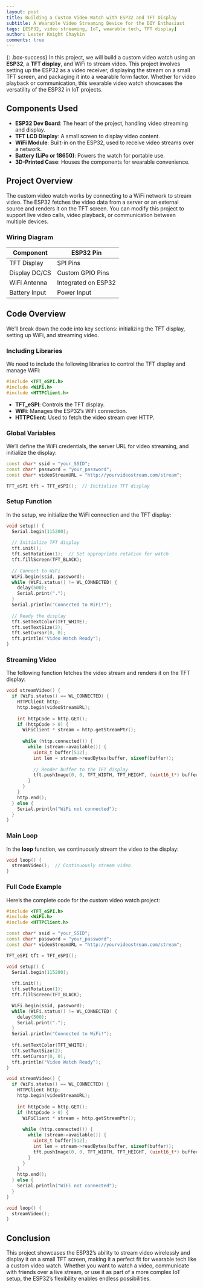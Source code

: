 ```yaml
---
layout: post
title: Building a Custom Video Watch with ESP32 and TFT Display
subtitle: A Wearable Video Streaming Device for the DIY Enthusiast
tags: [ESP32, video streaming, IoT, wearable tech, TFT display]
author: Lester Knight Chaykin
comments: true
---
```


{: .box-success}
In this project, we will build a custom video watch using an **ESP32**, a **TFT display**, and WiFi to stream video. This project involves setting up the ESP32 as a video receiver, displaying the stream on a small TFT screen, and packaging it into a wearable form factor. Whether for video playback or communication, this wearable video watch showcases the versatility of the ESP32 in IoT projects.

## Components Used

- **ESP32 Dev Board**: The heart of the project, handling video streaming and display.
- **TFT LCD Display**: A small screen to display video content.
- **WiFi Module**: Built-in on the ESP32, used to receive video streams over a network.
- **Battery (LiPo or 18650)**: Powers the watch for portable use.
- **3D-Printed Case**: Houses the components for wearable convenience.

## Project Overview

The custom video watch works by connecting to a WiFi network to stream video. The ESP32 fetches the video data from a server or an external source and renders it on the TFT screen. You can modify this project to support live video calls, video playback, or communication between multiple devices.

### Wiring Diagram

| Component       | ESP32 Pin  |
|-----------------|------------|
| TFT Display     | SPI Pins   |
| Display DC/CS   | Custom GPIO Pins |
| WiFi Antenna    | Integrated on ESP32 |
| Battery Input   | Power Input |

## Code Overview

We’ll break down the code into key sections: initializing the TFT display, setting up WiFi, and streaming video.

### Including Libraries

We need to include the following libraries to control the TFT display and manage WiFi:

```cpp
#include <TFT_eSPI.h>
#include <WiFi.h>
#include <HTTPClient.h>
```

- **TFT_eSPI**: Controls the TFT display.
- **WiFi**: Manages the ESP32’s WiFi connection.
- **HTTPClient**: Used to fetch the video stream over HTTP.

### Global Variables

We’ll define the WiFi credentials, the server URL for video streaming, and initialize the display:

```cpp
const char* ssid = "your_SSID";
const char* password = "your_password";
const char* videoStreamURL = "http://yourvideostream.com/stream";

TFT_eSPI tft = TFT_eSPI();  // Initialize TFT display
```

### Setup Function

In the setup, we initialize the WiFi connection and the TFT display:

```cpp
void setup() {
  Serial.begin(115200);
  
  // Initialize TFT display
  tft.init();
  tft.setRotation(1);  // Set appropriate rotation for watch
  tft.fillScreen(TFT_BLACK);
  
  // Connect to WiFi
  WiFi.begin(ssid, password);
  while (WiFi.status() != WL_CONNECTED) {
    delay(500);
    Serial.print(".");
  }
  Serial.println("Connected to WiFi!");
  
  // Ready the display
  tft.setTextColor(TFT_WHITE);
  tft.setTextSize(2);
  tft.setCursor(0, 0);
  tft.println("Video Watch Ready");
}
```

### Streaming Video

The following function fetches the video stream and renders it on the TFT display:

```cpp
void streamVideo() {
  if (WiFi.status() == WL_CONNECTED) {
    HTTPClient http;
    http.begin(videoStreamURL);
    
    int httpCode = http.GET();
    if (httpCode > 0) {
      WiFiClient * stream = http.getStreamPtr();
      
      while (http.connected()) {
        while (stream->available()) {
          uint8_t buffer[512];
          int len = stream->readBytes(buffer, sizeof(buffer));
          
          // Render buffer to the TFT display
          tft.pushImage(0, 0, TFT_WIDTH, TFT_HEIGHT, (uint16_t*) buffer);
        }
      }
    }
    http.end();
  } else {
    Serial.println("WiFi not connected");
  }
}
```

### Main Loop

In the **loop** function, we continuously stream the video to the display:

```cpp
void loop() {
  streamVideo();  // Continuously stream video
}
```

### Full Code Example

Here’s the complete code for the custom video watch project:

```cpp
#include <TFT_eSPI.h>
#include <WiFi.h>
#include <HTTPClient.h>

const char* ssid = "your_SSID";
const char* password = "your_password";
const char* videoStreamURL = "http://yourvideostream.com/stream";

TFT_eSPI tft = TFT_eSPI();

void setup() {
  Serial.begin(115200);
  
  tft.init();
  tft.setRotation(1);
  tft.fillScreen(TFT_BLACK);

  WiFi.begin(ssid, password);
  while (WiFi.status() != WL_CONNECTED) {
    delay(500);
    Serial.print(".");
  }
  Serial.println("Connected to WiFi!");
  
  tft.setTextColor(TFT_WHITE);
  tft.setTextSize(2);
  tft.setCursor(0, 0);
  tft.println("Video Watch Ready");
}

void streamVideo() {
  if (WiFi.status() == WL_CONNECTED) {
    HTTPClient http;
    http.begin(videoStreamURL);
    
    int httpCode = http.GET();
    if (httpCode > 0) {
      WiFiClient * stream = http.getStreamPtr();
      
      while (http.connected()) {
        while (stream->available()) {
          uint8_t buffer[512];
          int len = stream->readBytes(buffer, sizeof(buffer));
          tft.pushImage(0, 0, TFT_WIDTH, TFT_HEIGHT, (uint16_t*) buffer);
        }
      }
    }
    http.end();
  } else {
    Serial.println("WiFi not connected");
  }
}

void loop() {
  streamVideo();
}
```

## Conclusion

This project showcases the ESP32’s ability to stream video wirelessly and display it on a small TFT screen, making it a perfect fit for wearable tech like a custom video watch. Whether you want to watch a video, communicate with friends over a live stream, or use it as part of a more complex IoT setup, the ESP32’s flexibility enables endless possibilities.
